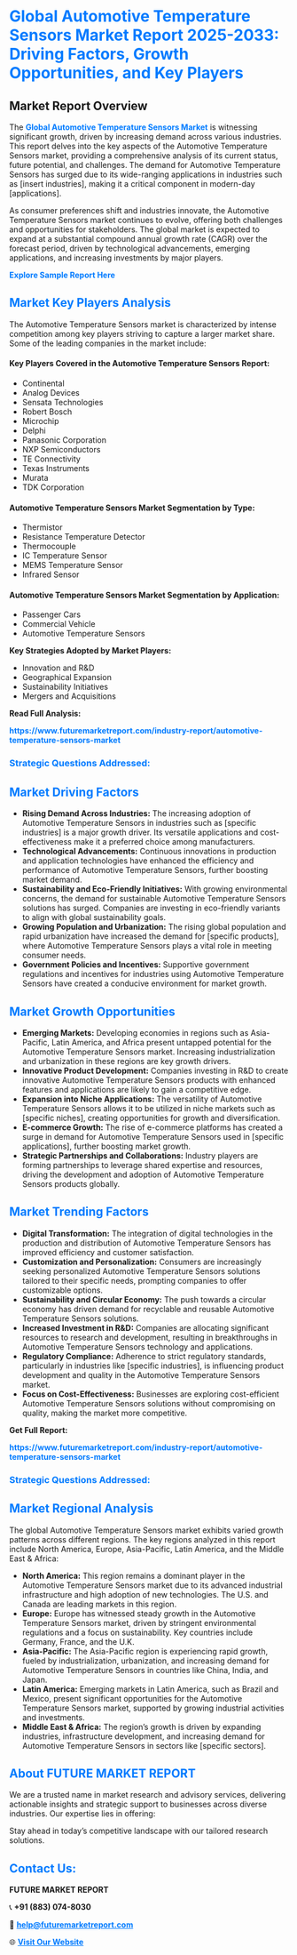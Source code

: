 <h1 style="color: #007BFF;">Global Automotive Temperature Sensors Market Report 2025-2033: Driving Factors, Growth Opportunities, and Key Players</h1>

<section id="overview">
<h2>Market Report Overview</h2>
<p>The <a href="https://www.futuremarketreport.com/industry-report/automotive-temperature-sensors-market" style="color: #007BFF; text-decoration: none;"><strong>Global Automotive Temperature Sensors Market</strong></a> is witnessing significant growth, driven by increasing demand across various industries. This report delves into the key aspects of the Automotive Temperature Sensors market, providing a comprehensive analysis of its current status, future potential, and challenges. The demand for Automotive Temperature Sensors has surged due to its wide-ranging applications in industries such as [insert industries], making it a critical component in modern-day [applications].</p>
<p>As consumer preferences shift and industries innovate, the Automotive Temperature Sensors market continues to evolve, offering both challenges and opportunities for stakeholders. The global market is expected to expand at a substantial compound annual growth rate (CAGR) over the forecast period, driven by technological advancements, emerging applications, and increasing investments by major players.</p>
</section>

<section id="overview">
<p><a href="https://www.futuremarketreport.com/request-sample/reportId=126774" style="color: #007BFF; text-decoration: none;"><strong>Explore Sample Report Here</strong></a></p>
</section>

<section id="key-players">
<h2 style="color: #007BFF;">Market Key Players Analysis</h2>
<p>The Automotive Temperature Sensors market is characterized by intense competition among key players striving to capture a larger market share. Some of the leading companies in the market include:</p>
<h4>Key Players Covered in the Automotive Temperature Sensors Report:</h4>
<ul><li>Continental</li><li>Analog Devices</li><li>Sensata Technologies</li><li>Robert Bosch</li><li>Microchip</li><li>Delphi</li><li>Panasonic Corporation</li><li>NXP Semiconductors</li><li>TE Connectivity</li><li>Texas Instruments</li><li>Murata</li><li>TDK Corporation</li></ul>
<h4>Automotive Temperature Sensors Market Segmentation by Type:</h4>
<ul><li>Thermistor</li><li>Resistance Temperature Detector</li><li>Thermocouple</li><li>IC Temperature Sensor</li><li>MEMS Temperature Sensor</li><li>Infrared Sensor</li></ul>

<h4>Automotive Temperature Sensors Market Segmentation by Application:</h4>
<ul><li>Passenger Cars</li><li>Commercial Vehicle</li><li>Automotive Temperature Sensors</li></ul>
<p><strong>Key Strategies Adopted by Market Players:</strong></p>
<ul>
<li>Innovation and R&D</li>
<li>Geographical Expansion</li>
<li>Sustainability Initiatives</li>
<li>Mergers and Acquisitions</li>
</ul>
</section>

<section>
<p><strong>Read Full Analysis: </strong></p><a href="https://www.futuremarketreport.com/industry-report/automotive-temperature-sensors-market" style="color: #007BFF; text-decoration: none;"><strong>https://www.futuremarketreport.com/industry-report/automotive-temperature-sensors-market</strong></a>
<h3 style="color: #007BFF;">Strategic Questions Addressed:</h3>
</section>

<section id="driving-factors">
<h2 style="color: #007BFF;">Market Driving Factors</h2>
<ul>
<li><strong>Rising Demand Across Industries:</strong> The increasing adoption of Automotive Temperature Sensors in industries such as [specific industries] is a major growth driver. Its versatile applications and cost-effectiveness make it a preferred choice among manufacturers.</li>
<li><strong>Technological Advancements:</strong> Continuous innovations in production and application technologies have enhanced the efficiency and performance of Automotive Temperature Sensors, further boosting market demand.</li>
<li><strong>Sustainability and Eco-Friendly Initiatives:</strong> With growing environmental concerns, the demand for sustainable Automotive Temperature Sensors solutions has surged. Companies are investing in eco-friendly variants to align with global sustainability goals.</li>
<li><strong>Growing Population and Urbanization:</strong> The rising global population and rapid urbanization have increased the demand for [specific products], where Automotive Temperature Sensors plays a vital role in meeting consumer needs.</li>
<li><strong>Government Policies and Incentives:</strong> Supportive government regulations and incentives for industries using Automotive Temperature Sensors have created a conducive environment for market growth.</li>
</ul>
</section>

<section id="growth-opportunities">
<h2 style="color: #007BFF;">Market Growth Opportunities</h2>
<ul>
<li><strong>Emerging Markets:</strong> Developing economies in regions such as Asia-Pacific, Latin America, and Africa present untapped potential for the Automotive Temperature Sensors market. Increasing industrialization and urbanization in these regions are key growth drivers.</li>
<li><strong>Innovative Product Development:</strong> Companies investing in R&D to create innovative Automotive Temperature Sensors products with enhanced features and applications are likely to gain a competitive edge.</li>
<li><strong>Expansion into Niche Applications:</strong> The versatility of Automotive Temperature Sensors allows it to be utilized in niche markets such as [specific niches], creating opportunities for growth and diversification.</li>
<li><strong>E-commerce Growth:</strong> The rise of e-commerce platforms has created a surge in demand for Automotive Temperature Sensors used in [specific applications], further boosting market growth.</li>
<li><strong>Strategic Partnerships and Collaborations:</strong> Industry players are forming partnerships to leverage shared expertise and resources, driving the development and adoption of Automotive Temperature Sensors products globally.</li>
</ul>
</section>

<section id="trending-factors">
<h2 style="color: #007BFF;">Market Trending Factors</h2>
<ul>
<li><strong>Digital Transformation:</strong> The integration of digital technologies in the production and distribution of Automotive Temperature Sensors has improved efficiency and customer satisfaction.</li>
<li><strong>Customization and Personalization:</strong> Consumers are increasingly seeking personalized Automotive Temperature Sensors solutions tailored to their specific needs, prompting companies to offer customizable options.</li>
<li><strong>Sustainability and Circular Economy:</strong> The push towards a circular economy has driven demand for recyclable and reusable Automotive Temperature Sensors solutions.</li>
<li><strong>Increased Investment in R&D:</strong> Companies are allocating significant resources to research and development, resulting in breakthroughs in Automotive Temperature Sensors technology and applications.</li>
<li><strong>Regulatory Compliance:</strong> Adherence to strict regulatory standards, particularly in industries like [specific industries], is influencing product development and quality in the Automotive Temperature Sensors market.</li>
<li><strong>Focus on Cost-Effectiveness:</strong> Businesses are exploring cost-efficient Automotive Temperature Sensors solutions without compromising on quality, making the market more competitive.</li>
</ul>
</section>

<section>
<p><strong>Get Full Report: </strong></p><a href="https://www.futuremarketreport.com/industry-report/automotive-temperature-sensors-market" style="color: #007BFF; text-decoration: none;"><strong>https://www.futuremarketreport.com/industry-report/automotive-temperature-sensors-market</strong></a>
<h3 style="color: #007BFF;">Strategic Questions Addressed:</h3>
</section>


<section id="regional-analysis">
<h2 style="color: #007BFF;">Market Regional Analysis</h2>
<p>The global Automotive Temperature Sensors market exhibits varied growth patterns across different regions. The key regions analyzed in this report include North America, Europe, Asia-Pacific, Latin America, and the Middle East & Africa:</p>
<ul>
<li><strong>North America:</strong> This region remains a dominant player in the Automotive Temperature Sensors market due to its advanced industrial infrastructure and high adoption of new technologies. The U.S. and Canada are leading markets in this region.</li>
<li><strong>Europe:</strong> Europe has witnessed steady growth in the Automotive Temperature Sensors market, driven by stringent environmental regulations and a focus on sustainability. Key countries include Germany, France, and the U.K.</li>
<li><strong>Asia-Pacific:</strong> The Asia-Pacific region is experiencing rapid growth, fueled by industrialization, urbanization, and increasing demand for Automotive Temperature Sensors in countries like China, India, and Japan.</li>
<li><strong>Latin America:</strong> Emerging markets in Latin America, such as Brazil and Mexico, present significant opportunities for the Automotive Temperature Sensors market, supported by growing industrial activities and investments.</li>
<li><strong>Middle East & Africa:</strong> The region’s growth is driven by expanding industries, infrastructure development, and increasing demand for Automotive Temperature Sensors in sectors like [specific sectors].</li>
</ul>
</section>

<footer>
<h2 style="color: #007BFF;">About FUTURE MARKET REPORT</h2>
<p>We are a trusted name in market research and advisory services, delivering actionable insights and strategic support to businesses across diverse industries. Our expertise lies in offering:</p>

<p>Stay ahead in today’s competitive landscape with our tailored research solutions.</p>

<h2 style="color: #007BFF;">Contact Us:</h2>
<p><strong>FUTURE MARKET REPORT</strong></p>
<p>📞 <strong>+91 (883) 074-8030</strong></p>
<p>📧 <strong><a href="mailto:help@futuremarketreport.com" style="color: #007BFF;">help@futuremarketreport.com</a></strong></p>
<p>🌐 <strong><a href="https://www.futuremarketreport.com/" style="color: #007BFF;">Visit Our Website</a></strong></p>
</footer>